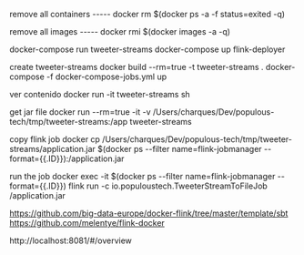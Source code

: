 remove all containers -----
docker rm $(docker ps -a -f status=exited -q)

remove all images -----
docker rmi $(docker images -a -q)

docker-compose run tweeter-streams
docker-compose up flink-deployer



create tweeter-streams
docker build --rm=true -t tweeter-streams .
docker-compose -f docker-compose-jobs.yml up

ver contenido
docker run -it tweeter-streams sh

get jar file
docker run --rm=true -it -v /Users/charques/Dev/populous-tech/tmp/tweeter-streams:/app tweeter-streams

copy flink job
docker cp /Users/charques/Dev/populous-tech/tmp/tweeter-streams/application.jar $(docker ps --filter name=flink-jobmanager --format={{.ID}}):/application.jar

run the job
docker exec -it $(docker ps --filter name=flink-jobmanager --format={{.ID}}) flink run -c io.populoustech.TweeterStreamToFileJob /application.jar


https://github.com/big-data-europe/docker-flink/tree/master/template/sbt
https://github.com/melentye/flink-docker

http://localhost:8081/#/overview